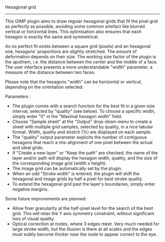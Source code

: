 
Hexagonal grid
**************

This GIMP plugin aims to draw regular hexagonal grids that fit the pixel grid as perfectly 
as possible, avoiding some common artefact like blurred vertical or horizontal lines. This 
optimisation also ensures that each hexagon is exactly the same and symmetrical.

As no perfect fit exists between a square grid (pixels) and an hexagonal one, hexagons' 
proportions are slightly stretched. The amount of deformation depends on their size. 
The working size factor of the plugin is the apothem, i.e. the distance between the 
center and the middle of a face. The user interface presents a more understandable 
"width" parameter, a measure of the distance between two faces.

Please note that the hexagons "width" can be horizontal or vertical, depending on the 
orientation selected.


Parameters :

- The plugin comes with a search function for the best fit in a given size interval, 
  selected by "quality" (see below). To choose a specific width, simply enter "0" in the
  "Maximal hexagon width" field.
- Choose "Sample sheet" at the "Output" drop-down menu to create a sheet with multiple 
  grid samples, selected by quality, in a nice tabular format. Width, quality and 
  stretch (%) are displayed on each sample.
- The "quality" output parameter explicits the number of contiguous hexagons that reach 
  a mis-alignment of one pixel between the actual and ideal grids.
- If "Create a new layer" or "Keep the path" are checked, the name of the layer and/or 
  path will display the hexagon width, quality, and the size of the corresponding image 
  grid (width x height).
- The image grid can be automatically set by the plugin. 
- When an odd "Stroke width" is entered, the plugin will shift the hexagonal and image 
  grids by half a pixel for best stroke quality.
- To extend the hexagonal grid past the layer's boundaries, simply enter negative margins. 


Some future improvements are planned:

  - Allow finer granularity at the half-pixel level for the search of the best grid.
   This will relax the Y axis symmetry constraint, without significant loss of 
   visual quality.
  - Optical correction at nodes, where 3 edges meet. Very much needed for large 
   stroke width, but the illusion is there at all scales and the edges must
   subtly become thicker near the node to appear correct to the eye.

